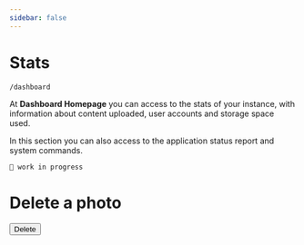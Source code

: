 ```yaml
---
sidebar: false
---
```


# Stats

`/dashboard`

At **Dashboard Homepage** you can access to the stats of your instance, with information about content uploaded, user accounts and storage space used.

In this section you can also access to the application status report and system commands.

`🚧 work in progress`

# Delete a photo

<button class="delete-photo" data-photo-id="<?php echo $photo_id; ?>">Delete</button>
